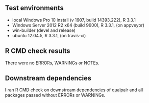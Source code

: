 ## Test environments
* local Windows Pro 10 install (v 1607, build 14393.222), R 3.3.1
* Windows Server 2012 R2 x64 (build 9600), R 3.3.1, (on appveyor)
* win-builder (devel and release)
* ubuntu 12.04.5, R 3.3.1, (on travis-ci)

## R CMD check results
There were no ERRORs, WARNINGs or NOTEs. 

## Downstream dependencies
I ran R CMD check on downstream dependencies of qualpalr and all
packages passed without ERRORs or WARNINGs.
